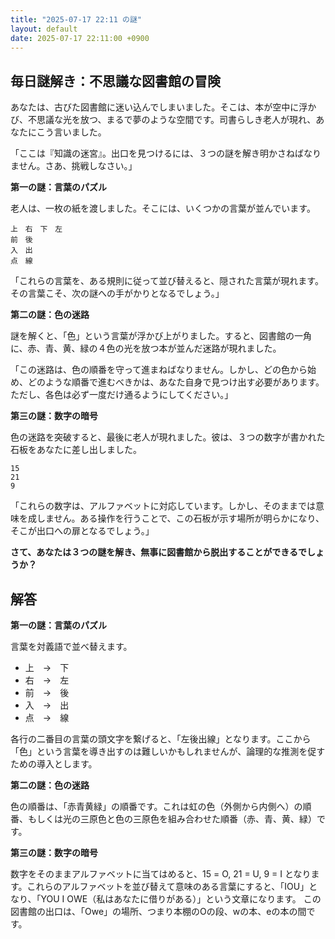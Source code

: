 ```yaml
---
title: "2025-07-17 22:11 の謎"
layout: default
date: 2025-07-17 22:11:00 +0900
---
```

## 毎日謎解き：不思議な図書館の冒険

あなたは、古びた図書館に迷い込んでしまいました。そこは、本が空中に浮かび、不思議な光を放つ、まるで夢のような空間です。司書らしき老人が現れ、あなたにこう言いました。

「ここは『知識の迷宮』。出口を見つけるには、３つの謎を解き明かさねばなりません。さあ、挑戦しなさい。」

**第一の謎：言葉のパズル**

老人は、一枚の紙を渡しました。そこには、いくつかの言葉が並んでいます。

```
上　右　下　左
前　後
入　出
点　線
```

「これらの言葉を、ある規則に従って並び替えると、隠された言葉が現れます。その言葉こそ、次の謎への手がかりとなるでしょう。」

**第二の謎：色の迷路**

謎を解くと、「色」という言葉が浮かび上がりました。すると、図書館の一角に、赤、青、黄、緑の４色の光を放つ本が並んだ迷路が現れました。

「この迷路は、色の順番を守って進まねばなりません。しかし、どの色から始め、どのような順番で進むべきかは、あなた自身で見つけ出す必要があります。ただし、各色は必ず一度だけ通るようにしてください。」

**第三の謎：数字の暗号**

色の迷路を突破すると、最後に老人が現れました。彼は、３つの数字が書かれた石板をあなたに差し出しました。

```
15
21
9
```

「これらの数字は、アルファベットに対応しています。しかし、そのままでは意味を成しません。ある操作を行うことで、この石板が示す場所が明らかになり、そこが出口への扉となるでしょう。」

**さて、あなたは３つの謎を解き、無事に図書館から脱出することができるでしょうか？**

## 解答

**第一の謎：言葉のパズル**

言葉を対義語で並べ替えます。

*   上　→　下
*   右　→　左
*   前　→　後
*   入　→　出
*   点　→　線

各行の二番目の言葉の頭文字を繋げると、「左後出線」となります。ここから「色」という言葉を導き出すのは難しいかもしれませんが、論理的な推測を促すための導入とします。

**第二の謎：色の迷路**

色の順番は、「赤青黄緑」の順番です。これは虹の色（外側から内側へ）の順番、もしくは光の三原色と色の三原色を組み合わせた順番（赤、青、黄、緑）です。

**第三の謎：数字の暗号**

数字をそのままアルファベットに当てはめると、15 = O, 21 = U, 9 = I となります。これらのアルファベットを並び替えて意味のある言葉にすると、「IOU」となり、「YOU I OWE（私はあなたに借りがある）」という文章になります。
この図書館の出口は、「Owe」の場所、つまり本棚のOの段、wの本、eの本の間です。
